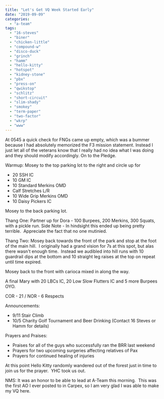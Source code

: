 ```yaml
---
title: "Let's Get VQ Week Started Early"
date: "2019-09-09"
categories: 
  - "a-team"
tags: 
  - "16-steves"
  - "biner"
  - "chicken-little"
  - "compound-w"
  - "disco-duck"
  - "grinch"
  - "hamm"
  - "hello-kitty"
  - "hotspot"
  - "kidney-stone"
  - "pbx"
  - "press-on"
  - "qwikstop"
  - "schlitz"
  - "short-circuit"
  - "slim-shady"
  - "smokey"
  - "term-paper"
  - "two-factor"
  - "wkrp"
  - "www"
---
```


At 0545 a quick check for FNGs came up empty, which was a bummer because I had absolutely memorized the F3 mission statement. Instead I just let all of the veterans know that I really had no idea what I was doing and they should modify accordingly. On to the Pledge.

Warmup: Mosey to the top parking lot to the right and circle up for

- 20 SSH IC
- 10 GM IC
- 10 Standard Merkins OMD
- Calf Stretches L/R
- 10 Wide Grip Merkins OMD
- 10 Daisy Pickers IC

Mosey to the back parking lot.

Thang One: Partner up for Dora - 100 Burpees, 200 Merkins, 300 Squats, with a pickle run. Side Note - In hindsight this ended up being pretty terrible.  Appreciate the fact that no one mutinied.

Thang Two: Mosey back towards the front of the park and stop at the foot of the main hill.  I originally had a grand vision for 7s at this spot, but alas there wasn't enough time.  Instead we audibled into hill runs with 10 guardrail dips at the bottom and 10 straight leg raises at the top on repeat until time expired.  

Mosey back to the front with carioca mixed in along the way.

A final Mary with 20 LBCs IC, 20 Low Slow Flutters IC and 5 more Burpees OYO.

COR - 21 / NOR - 6 Respects

Announcements:

- 9/11 Stair Climb
- 10/5 Charity Golf Tournament and Beer Drinking (Contact 16 Steves or Hamm for details)

Prayers and Praises:

- Praises for all of the guys who successfully ran the BRR last weekend
- Prayers for two upcoming surgeries affecting relatives of Pax
- Prayers for continued healing of injuries

At this point Hello Kitty randomly wandered out of the forest just in time to join us for the prayer.  YHC took us out.

NMS: It was an honor to be able to lead at A-Team this morning.  This was the first AO I ever posted to in Carpex, so I am very glad I was able to make my VQ here.
